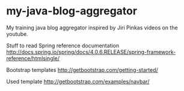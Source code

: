 my-java-blog-aggregator
=======================

My training java blog aggregator inspired by Jiri Pinkas videos on the youtube.


Stuff to read
Spring reference documentation
    http://docs.spring.io/spring/docs/4.0.6.RELEASE/spring-framework-reference/htmlsingle/
    
Bootstrap templates
    http://getbootstrap.com/getting-started/
    
Used template
    http://getbootstrap.com/examples/navbar/
